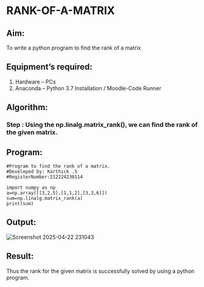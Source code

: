 # RANK-OF-A-MATRIX
## Aim:
To write a python program to find the rank of a matrix
## Equipment’s required:
1. 	Hardware – PCs
2. 	Anaconda – Python 3.7 Installation / Moodle-Code Runner
## Algorithm: 
### Step : Using the np.linalg.matrix_rank(), we can find the rank of the given matrix.
## Program:
```
#Program to find the rank of a matrix.
#Developed by: Karthick .S
#RegisterNumber:212224230114

import numpy as np
a=np.array([[3,2,5],[1,1,2],[3,3,6]])
sum=np.linalg.matrix_rank(a)
print(sum)
```
## Output:
![Screenshot 2025-04-22 231043](https://github.com/user-attachments/assets/54779970-7bb6-4856-88a1-97a7da7357bc)

## Result:
Thus the rank for the given matrix is successfully solved by  using a python program.

